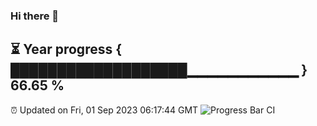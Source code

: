 ### Hi there 👋
⏳ Year progress { ███████████████████▁▁▁▁▁▁▁▁▁▁▁ } 66.65 %
---
⏰ Updated on Fri, 01 Sep 2023 06:17:44 GMT
![Progress Bar CI](https://github.com/liununu/liununu/workflows/Progress%20Bar%20CI/badge.svg)
